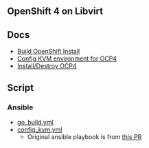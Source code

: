 OpenShift 4 on Libvirt
----------------------


## Docs
- [Build OpenShift Install](./Build_CLI/README.md)
- [Config KVM environment for OCP4](./Config_KVM/README.md)
- [Install/Destroy OCP4](./Install_Destroy_OCP4/README.md)


## Script
### Ansible
- [go_build.yml](./Build_CLI/go_build.yml)
- [config_kvm.yml](./Config_KVM/config_kvm.yml)
  - Original ansible playbook is from [this PR](https://github.com/openshift/installer/blob/ffb427c07a24c30a17a2b13b4eb5096cb2f32609/hack/ocp_libvirt_setup.yaml)
